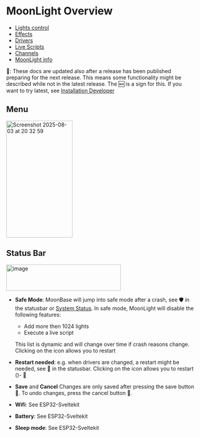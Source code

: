 # MoonLight Overview

* [Lights control](https://moonmodules.org/MoonLight/moonbase/module/lightsControl/)
* [Effects](https://moonmodules.org/MoonLight/moonbase/module/effects/)
* [Drivers](https://moonmodules.org/MoonLight/moonbase/module/drivers/)
* [Live Scripts](https://moonmodules.org/MoonLight/moonbase/module/liveScripts/)
* [Channels](https://moonmodules.org/MoonLight/moonbase/module/channels/)
* [MoonLight info](https://moonmodules.org/MoonLight/moonbase/module/moonLightInfo/)

🚨: These docs are updated also after a release has been published preparing for the next release. This means some functionality might be described while not in the latest release. The 🆕 is a sign for this. If you want to try latest, see [Installation Developer](https://moonmodules.org/MoonLight/develop/overview/#installation-developer)

## Menu

<img width="177" height="312" alt="Screenshot 2025-08-03 at 20 32 59" src="https://github.com/user-attachments/assets/9e515dc8-aabd-4f81-887a-91d282040aa7" />

## Status Bar

<img width="306" height="70" alt="image" src="https://github.com/user-attachments/assets/5568bcdf-8d12-430e-9801-3c851f4204b5" />

* **Safe Mode**: MoonBase will jump into safe mode after a crash, see 🛡️ in the statusbar or [System Status](https://moonmodules.org/MoonLight/system/status/). In safe mode, MoonLight will disable the following features:
    * Add more then 1024 lights
    * Execute a live script

    This list is dynamic and will change over time if crash reasons change.
    Clicking on the icon allows you to restart

* **Restart needed**: e.g. when drivers are changed, a restart might be needed, see 🔄 in the statusbar. Clicking on the icon allows you to restart ()- 🚧

* **Save** and **Cancel** Changes are only saved after pressing the save button 💾. To undo changes, press the cancel button 🚫.

* **Wifi**: See ESP32-Sveltekit

* **Battery**: See ESP32-Sveltekit

* **Sleep mode**: See ESP32-Sveltekit
